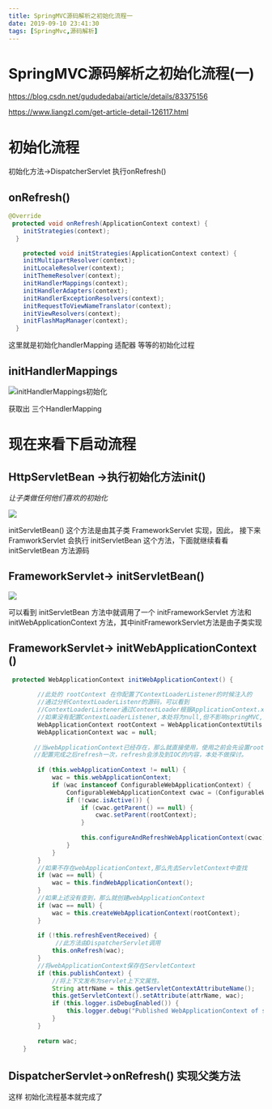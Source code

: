 ```yaml
---
title: SpringMVC源码解析之初始化流程一
date: 2019-09-10 23:41:30
tags: [SpringMvc,源码解析]
---
```


# SpringMVC源码解析之初始化流程(一)

https://blog.csdn.net/gududedabai/article/details/83375156

https://www.liangzl.com/get-article-detail-126117.html 

# 初始化流程

初始化方法->DispatcherServlet 执行onRefresh()

## onRefresh() 

```java
@Override
 protected void onRefresh(ApplicationContext context) {
    initStrategies(context);
  }
```

```java
	protected void initStrategies(ApplicationContext context) {
    initMultipartResolver(context);
    initLocaleResolver(context);
    initThemeResolver(context);
    initHandlerMappings(context);
    initHandlerAdapters(context);
    initHandlerExceptionResolvers(context);
    initRequestToViewNameTranslator(context);
    initViewResolvers(context);
    initFlashMapManager(context);
  }
```

这里就是初始化handlerMapping 适配器 等等的初始化过程

## initHandlerMappings

![initHandlerMappings初始化](/img/2019-09-03/16.png)

获取出 三个HandlerMapping

<!--more-->

# 现在来看下启动流程

## HttpServletBean ->执行初始化方法init() 

*让子类做任何他们喜欢的初始化*

![](/img/2019-09-03/17.png)

 initServletBean() 这个方法是由其子类 FrameworkServlet 实现，因此， 接下来 FramworkServlet 会执行 initServletBean 这个方法，下面就继续看看 initServletBean 方法源码

## FrameworkServlet->  initServletBean()

![](/img/2019-09-03/18.png)

可以看到 initServletBean 方法中就调用了一个 initFrameworkServlet 方法和 initWebApplicationContext 方法，其中initFrameworkServlet方法是由子类实现

## FrameworkServlet->  initWebApplicationContext ()

```java
 protected WebApplicationContext initWebApplicationContext() {
 
        //此处的 rootContext 在你配置了ContextLoaderListener的时候注入的
        //通过分析ContextLoaderListenr的源码，可以看到
        //ContextLoaderListener通过ContextLoader根据ApplicationContext.xml的配置会创建一个xmlWebApplicationContext
        //如果没有配置ContextLoaderListener,本处将为null,但不影响springMVC,为何？通过接下来的分析，就能看到原因
        WebApplicationContext rootContext = WebApplicationContextUtils.getWebApplicationContext(this.getServletContext());
        WebApplicationContext wac = null;
       
       //当webApplicationContext已经存在，那么就直接使用，使用之前会先设置rootContext,为其跟。
       //配置完成之后refresh一次，refresh会涉及到IOC的内容，本处不做探讨。
 
        if (this.webApplicationContext != null) {
            wac = this.webApplicationContext;
            if (wac instanceof ConfigurableWebApplicationContext) {
                ConfigurableWebApplicationContext cwac = (ConfigurableWebApplicationContext)wac;
                if (!cwac.isActive()) {
                    if (cwac.getParent() == null) {
                        cwac.setParent(rootContext);
                    }
 
                    this.configureAndRefreshWebApplicationContext(cwac);
                }
            }
        }
        //如果不存在webApplicationContext,那么先去ServletContext中查找
        if (wac == null) {
            wac = this.findWebApplicationContext();
        }
        //如果上述没有查到，那么就创建webApplicationContext
        if (wac == null) {
            wac = this.createWebApplicationContext(rootContext);
        }
 
        if (!this.refreshEventReceived) {
             //此方法由DispatcherServlet调用
            this.onRefresh(wac);
        }
        //将webApplicationContext保存在ServletContext
        if (this.publishContext) {
            //将上下文发布为servlet上下文属性。
            String attrName = this.getServletContextAttributeName();
            this.getServletContext().setAttribute(attrName, wac);
            if (this.logger.isDebugEnabled()) {
                this.logger.debug("Published WebApplicationContext of servlet '" + this.getServletName() + "' as ServletContext attribute with name [" + attrName + "]");
            }
        }
 
        return wac;
    }
```



## DispatcherServlet->onRefresh()  实现父类方法

这样 初始化流程基本就完成了